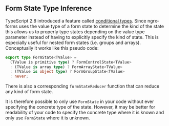 ## Form State Type Inference

TypeScript 2.8 introduced a feature called [conditional types](https://www.typescriptlang.org/docs/handbook/release-notes/typescript-2-8.html). Since ngrx-forms uses the value type of a form state to determine the kind of the state this allows us to properly type states depending on the value type parameter instead of having to explicitly specify the kind of state. This is especially useful for nested form states (i.e. groups and arrays). Conceptually it works like this pseudo code:

```typescript
export type FormState<TValue> =
  (TValue is primitive type) ? FormControlState<TValue>
  : (TValue is array type) ? FormArrayState<TValue>
  : (TValue is object type) ? FormGroupState<TValue>
  : never;
```

There is also a corresponding `formStateReducer` function that can reduce any kind of form state.

It is therefore possible to only use `FormState` in your code without ever specifying the concrete type of the state. However, it may be better for readability of your code to specify the concrete type where it is known and only use `FormState` where it is unknown.
